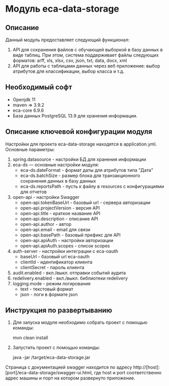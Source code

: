 Модуль eca-data-storage
========================================

Описание
----------------------------------------
   Данный модуль предоставляет следующий функционал:

1. API для сохранения файлов с обучающей выборкой в базу данных в виде таблиц.
При этом, система поддерживает файлы следующих форматов: arff, xls, xlsx, csv, json, txt, data, docx, xml
2. API для работы с таблицами данных через веб приложение: выбор атрибутов для классификации, выбор класса и т.д.

Необходимый софт
----------------------------------------
* Openjdk 11
* maven => 3.9.2
* eca-core 6.9.6
* База данных PostgreSQL 13.9 для хранения информации.

Описание ключевой конфигурации модуля
----------------------------------------
Настройки для проекта eca-data-storage находятся в application.yml. Основные параметры:
1) spring.datasource - настройки БД для хранения информации
2) eca-ds — основные настройки модуля:
   * eca-ds.dateFormat - формат даты для атрибутов типа "Дата"
   * eca-ds.batchSize - размер блока для транзакционного сохранения данных в базу данных
   * eca-ds.reportsPath - пусть к файлу в resources с конфигурациями для отчетов
3) open-api - настройки Swagger
   * open-api.tokenBaseUrl - базовый url - сервера авторизации
   * open-api.projectVersion - версия API
   * open-api.title - краткое название API
   * open-api.description - описание API
   * open-api.author - автор
   * open-api.email - email для связи
   * open-api.basePath - базовый префикс для API
   * open-api.apiAuth - настройки авторизации
   * open-api.apiAuth.scopes - список scopes
4) auth-server - настройки интеграции с eca-oauth
   * baseUrl - базовый url eca-oauth
   * clientId - идентификатор клиента
   * clientSecret - пароль клиента
5) audit.enabled - вкл./выкл. отправки событий аудита
6) redelivery.enabled - вкл./выкл. библиотеки redelivery
7) logging.mode - режим логирования
   * text - текстовый формат
   * json - логи в формате json
    
Инструкция по развертыванию
----------------------------------------

1. Для запуска модуля необходимо собрать проект с помощью команды:
    
   mvn clean install
    
2. Запустить проект с помощью команды:

    java -jar /target/eca-data-storage.jar

Страница с документацией swagger находится по адресу http://[host]:[port]/eca-data-storage/swagger-ui.html, где host и port
соответственно адрес машины и порт на котором развернуто приложение.
